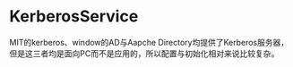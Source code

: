 KerberosService
===============

  MIT的kerberos、window的AD与Aapche Directory均提供了Kerberos服务器，但是这三者均是面向PC而不是应用的，所以配置与初始化相对来说比较复杂。
  

